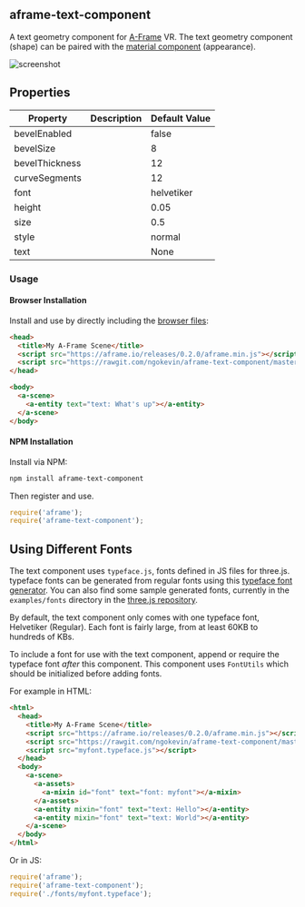## aframe-text-component

A text geometry component for [A-Frame](https://aframe.io) VR. The text geometry
component (shape) can be paired with the [material component](https://aframe.io/docs/components/material.html) (appearance).

![screenshot](https://cloud.githubusercontent.com/assets/674727/11915616/59342aca-a663-11e5-9b6b-8a0b243fe5da.png)

## Properties

| Property       | Description | Default Value |
| --------       | ----------- | ------------- |
| bevelEnabled   |             | false         |
| bevelSize      |             | 8             |
| bevelThickness |             | 12            |
| curveSegments  |             | 12            |
| font           |             | helvetiker    |
| height         |             | 0.05          |
| size           |             | 0.5           |
| style          |             | normal        |
| text           |             | None          |

### Usage

#### Browser Installation

Install and use by directly including the [browser files](dist):

```html
<head>
  <title>My A-Frame Scene</title>
  <script src="https://aframe.io/releases/0.2.0/aframe.min.js"></script>
  <script src="https://rawgit.com/ngokevin/aframe-text-component/master/dist/aframe-text-component.min.js"></script>
</head>

<body>
  <a-scene>
    <a-entity text="text: What's up"></a-entity>
  </a-scene>
</body>
```

#### NPM Installation

Install via NPM:

```bash
npm install aframe-text-component
```

Then register and use.

```js
require('aframe');
require('aframe-text-component');
```

## Using Different Fonts

The text component uses `typeface.js`, fonts defined in JS files for three.js.
typeface fonts can be generated from regular fonts using this [typeface
font generator](http://gero3.github.io/facetype.js/). You can also find some
sample generated fonts, currently in the `examples/fonts` directory in the [three.js
repository](https://github.com/mrdoob/three.js).

By default, the text component only comes with one typeface font, Helvetiker
(Regular). Each font is fairly large, from at least 60KB to hundreds of KBs.

To include a font for use with the text component, append or require the
typeface font *after* this component. This component uses `FontUtils` which
should be initialized before adding fonts.

For example in HTML:

```html
<html>
  <head>
    <title>My A-Frame Scene</title>
    <script src="https://aframe.io/releases/0.2.0/aframe.min.js"></script>
    <script src="https://rawgit.com/ngokevin/aframe-text-component/master/dist/aframe-text-component.min.js"></script>
    <script src="myfont.typeface.js"></script>
  </head>
  <body>
    <a-scene>
      <a-assets>
        <a-mixin id="font" text="font: myfont"></a-mixin>
      </a-assets>
      <a-entity mixin="font" text="text: Hello"></a-entity>
      <a-entity mixin="font" text="text: World"></a-entity>
    </a-scene>
  </body>
</html>
```

Or in JS:

```js
require('aframe');
require('aframe-text-component');
require('./fonts/myfont.typeface');
```
